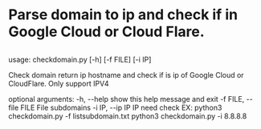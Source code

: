 # Parse domain to ip and check if in Google Cloud or Cloud Flare.
## 
usage: checkdomain.py [-h] [-f FILE] [-i IP]

Check domain return ip hostname and check if is ip of Google Cloud or CloudFlare. Only support IPV4

optional arguments:
  -h, --help            show this help message and exit
  -f FILE, --file FILE  File subdomains
  -i IP, --ip IP        IP need check
EX:
python3 checkdomain.py -f listsubdomain.txt
python3 checkdomain.py -i 8.8.8.8
